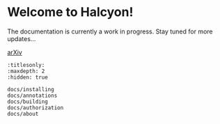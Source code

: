 # Welcome to Halcyon!

The documentation is currently a work in progress.  Stay tuned for more updates...

[arXiv](https://arxiv.org/abs/2304.10612)


```{toctree}
:titlesonly:
:maxdepth: 2
:hidden: true

docs/installing
docs/annotations
docs/building
docs/authorization
docs/about
```

